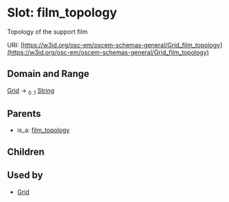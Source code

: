 
# Slot: film_topology

Topology of the support film

URI: [https://w3id.org/osc-em/oscem-schemas-general/Grid_film_topology](https://w3id.org/osc-em/oscem-schemas-general/Grid_film_topology)


## Domain and Range

[Grid](Grid.md) &#8594;  <sub>0..1</sub> [String](types/String.md)

## Parents

 *  is_a: [film_topology](film_topology.md)

## Children


## Used by

 * [Grid](Grid.md)
